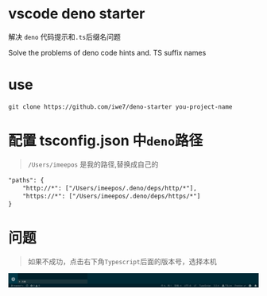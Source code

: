 # vscode deno starter

解决 `deno` 代码提示和`.ts`后缀名问题

Solve the problems of deno code hints and. TS suffix names

# use

```
git clone https://github.com/iwe7/deno-starter you-project-name
```

# 配置 tsconfig.json 中`deno`路径

> `/Users/imeepos` 是我的路径,替换成自己的

```
"paths": {
    "http://*": ["/Users/imeepos/.deno/deps/http/*"],
    "https://*": ["/Users/imeepos/.deno/deps/https/*"]
}
```

# 问题

> 如果不成功，点击右下角`Typescript`后面的版本号，选择本机

![图片](./dest.jpg)
